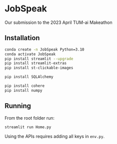 # JobSpeak

Our submission to the 2023 April TUM-ai Makeathon


## Installation

```bash
conda create -n JobSpeak Python=3.10
conda activate JobSpeak
pip install streamlit --upgrade
pip install streamlit-extras
pip install st-clickable-images

pip install SQLAlchemy

pip install cohere
pip install numpy
```


## Running

From the root folder run:

```bash
streamlit run Home.py
```

Using the APIs requires adding all keys in `env.py`.
